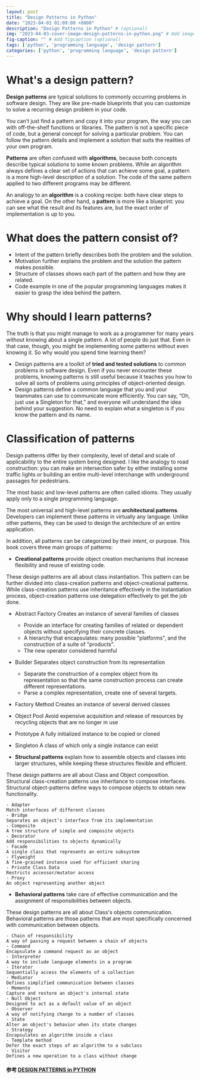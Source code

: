 ```yaml
---
layout: post
title: "Design Patterns in Python"
date: "2023-04-03 01:09:00 +0800"
description: "Design Patterns in Python" # (optional)
img: "2023-04-03-cover-image-design-patterns-in-python.png" # Add image post (optional)
fig-caption: "" # Add figcaption (optional)
tags: ['python', 'programming language', 'design pattern']
categories: ['python', 'programming language', 'design pattern']
---
```


# What's a design pattern?

**Design patterns** are typical solutions to commonly occurring problems in software design. They are like pre-made blueprints that you can customize to solve a recurring design problem in your code.

You can’t just find a pattern and copy it into your program, the way you can with off-the-shelf functions or libraries. The pattern is not a specific piece of code, but a general concept for solving a particular problem. You can follow the pattern details and implement a solution that suits the realities of your own program.

**Patterns** are often confused with **algorithms**, because both concepts describe typical solutions to some known problems. While an algorithm always defines a clear set of actions that can achieve some goal, a pattern is a more high-level description of a solution. The code of the same pattern applied to two different programs may be different.

An analogy to an **algorithm** is a cooking recipe: both have clear steps to achieve a goal. On the other hand, a **pattern** is more like a blueprint: you can see what the result and its features are, but the exact order of implementation is up to you.

# What does the pattern consist of?

- Intent of the pattern briefly describes both the problem and the solution.
- Motivation further explains the problem and the solution the pattern makes possible.
- Structure of classes shows each part of the pattern and how they are related.
- Code example in one of the popular programming languages makes it easier to grasp the idea behind the pattern.

# Why should I learn patterns?

The truth is that you might manage to work as a programmer for many years without knowing about a single pattern. A lot of people do just that. Even in that case, though, you might be implementing some patterns without even knowing it. So why would you spend time learning them?

- Design patterns are a toolkit of **tried and tested solutions** to common problems in software design. Even if you never encounter these problems, knowing patterns is still useful because it teaches you how to solve all sorts of problems using principles of object-oriented design.
- Design patterns define a common language that you and your teammates can use to communicate more efficiently. You can say, “Oh, just use a Singleton for that,” and everyone will understand the idea behind your suggestion. No need to explain what a singleton is if you know the pattern and its name.

# Classification of patterns

Design patterns differ by their complexity, level of detail and scale of applicability to the entire system being designed. I like the analogy to road construction: you can make an intersection safer by either installing some traffic lights or building an entire multi-level interchange with underground passages for pedestrians.

The most basic and low-level patterns are often called idioms. They usually apply only to a single programming language.

The most universal and high-level patterns are **architectural patterns**. Developers can implement these patterns in virtually any language. Unlike other patterns, they can be used to design the architecture of an entire application.

In addition, all patterns can be categorized by their _intent_, or purpose. This book covers three main groups of patterns:

- **Creational patterns** provide object creation mechanisms that increase flexibility and reuse of existing code.
   
These design patterns are all about class instantiation. This pattern can be further divided into class-creation patterns and object-creational patterns. While class-creation patterns use inheritance effectively in the instantiation process, object-creation patterns use delegation effectively to get the job done.

  - Abstract Factory
  Creates an instance of several families of classes  
    - Provide an interface for creating families of related or dependent objects without specifying their concrete classes.
    - A hierarchy that encapsulates: many possible "platforms", and the construction of a suite of "products".
    - The new operator considered harmful
  - Builder
  Separates object construction from its representation 
    - Separate the construction of a complex object from its representation so that the same construction process can create different representations.
    - Parse a complex representation, create one of several targets.
  - Factory Method
  Creates an instance of several derived classes
  - Object Pool
  Avoid expensive acquisition and release of resources by recycling objects that are no longer in use
  - Prototype
  A fully initialized instance to be copied or cloned
  - Singleton
  A class of which only a single instance can exist


- **Structural patterns** explain how to assemble objects and classes into larger structures, while keeping these structures flexible and efficient.
  
These design patterns are all about Class and Object composition. Structural class-creation patterns use inheritance to compose interfaces. Structural object-patterns define ways to compose objects to obtain new functionality.

    - Adapter
    Match interfaces of different classes
    - Bridge
    Separates an object’s interface from its implementation
    - Composite
    A tree structure of simple and composite objects
    - Decorator
    Add responsibilities to objects dynamically
    - Facade
    A single class that represents an entire subsystem
    - Flyweight
    A fine-grained instance used for efficient sharing
    - Private Class Data
    Restricts accessor/mutator access
    - Proxy
    An object representing another object

- **Behavioral patterns** take care of effective communication and the assignment of responsibilities between objects.

These design patterns are all about Class's objects communication. Behavioral patterns are those patterns that are most specifically concerned with communication between objects.

    - Chain of responsibility
    A way of passing a request between a chain of objects
    - Command
    Encapsulate a command request as an object
    - Interpreter
    A way to include language elements in a program
    - Iterator
    Sequentially access the elements of a collection
    - Mediator
    Defines simplified communication between classes
    - Memento
    Capture and restore an object's internal state
    - Null Object
    Designed to act as a default value of an object
    - Observer
    A way of notifying change to a number of classes
    - State
    Alter an object's behavior when its state changes
    - Strategy
    Encapsulates an algorithm inside a class
    - Template method
    Defer the exact steps of an algorithm to a subclass
    - Visitor
    Defines a new operation to a class without change

#### 参考 [DESIGN PATTERNS in PYTHON](https://refactoring.guru/design-patterns/python)